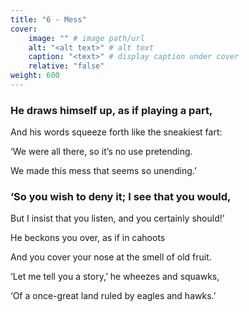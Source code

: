 ```yaml
---
title: "6 - Mess"
cover:
    image: "" # image path/url
    alt: "<alt text>" # alt text
    caption: "<text>" # display caption under cover
    relative: "false"
weight: 600
---
```

### He draws himself up, as if playing a part,

And his words squeeze forth like the sneakiest fart:

‘We were all there, so it’s no use pretending.

We made this mess that seems so unending.’

 

### ‘So you wish to deny it; I see that you would,

But I insist that you listen, and you certainly should!’

He beckons you over, as if in cahoots

And you cover your nose at the smell of old fruit.

‘Let me tell you a story,’ he wheezes and squawks,

‘Of a once-great land ruled by eagles and hawks.’ 